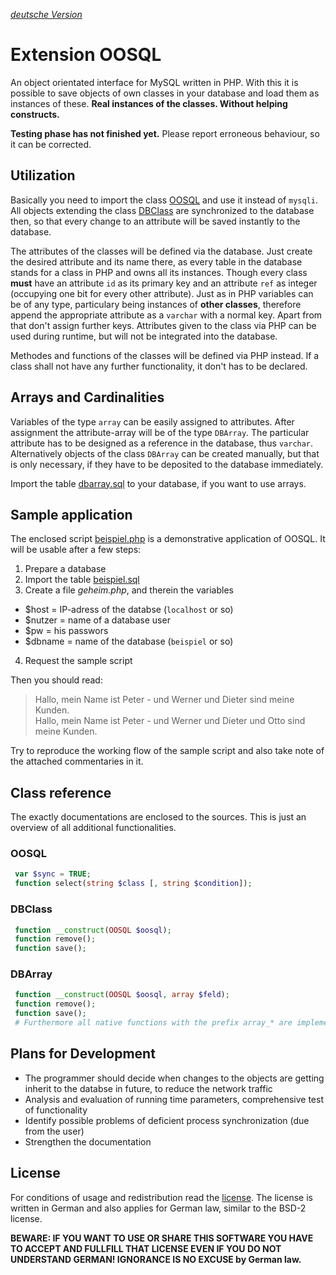 *[deutsche Version](/README.md)*

Extension OOSQL
===============

An object orientated interface for MySQL written in PHP. With this it is possible to save objects of own classes in your database and load them
as instances of these. **Real instances of the classes. Without helping constructs.**

**Testing phase has not finished yet.** Please report erroneous behaviour, so it can be corrected.

Utilization
-----------

Basically you need to import the class [OOSQL](oosql.php) and use it instead of `mysqli`. All objects extending the class [DBClass](dbclass.php)
are synchronized to the database then, so that every change to an attribute will be saved instantly to the database.

The attributes of the classes will be defined via the database. Just create the desired attribute and its name there, as every table in the
database stands for a class in PHP and owns all its instances. Though every class **must** have an attribute `id` as its primary key and an
attribute `ref` as integer (occupying one bit for every other attribute). Just as in PHP variables can be of any type, particulary being
instances of **other classes**, therefore append the appropriate attribute as a `varchar` with a normal key. Apart from that don't assign further
keys. Attributes given to the class via PHP can be used during runtime, but will not be integrated into the database.

Methodes and functions of the classes will be defined via PHP instead. If a class shall not have any further functionality, it don't has to be
declared.

Arrays and Cardinalities
------------------------

Variables of the type `array` can be easily assigned to attributes. After assignment the attribute-array will be of the type `DBArray`. The
particular attribute has to be designed as a reference in the database, thus `varchar`. Alternatively objects of the class `DBArray` can be
created manually, but that is only necessary, if they have to be deposited to the database immediately.

Import the table [dbarray.sql](dbarray.sql) to your database, if you want to use arrays.

Sample application
------------------

The enclosed script [beispiel.php](beispiel.php) is a demonstrative application of OOSQL. It will be usable after a few steps:
 1. Prepare a database
 2. Import the table [beispiel.sql](beispiel.sql)
 3. Create a file *geheim.php*, and therein the variables
  - $host = IP-adress of the databse (`localhost` or so)
  - $nutzer = name of a database user
  - $pw = his passwors
  - $dbname = name of the database (`beispiel` or so)
 4. Request the sample script

Then you should read:

> Hallo, mein Name ist Peter - und Werner und Dieter sind meine Kunden.<br>
> Hallo, mein Name ist Peter - und Werner und Dieter und Otto sind meine Kunden.

Try to reproduce the working flow of the sample script and also take note of the attached commentaries in it.

Class reference
---------------

The exactly documentations are enclosed to the sources. This is just an overview of all additional functionalities.

### OOSQL

```php
 var $sync = TRUE;
 function select(string $class [, string $condition]);
```

### DBClass

```php
 function __construct(OOSQL $oosql);
 function remove();
 function save();
```

### DBArray

```php
 function __construct(OOSQL $oosql, array $feld);
 function remove();
 function save();
 # Furthermore all native functions with the prefix array_* are implemented as functions without prefix (e.g. $dbarray->push())
```

Plans for Development
---------------------

- The programmer should decide when changes to the objects are getting inherit to the databse in future, to reduce the network traffic
- Analysis and evaluation of running time parameters, comprehensive test of functionality
- Identify possible problems of deficient process synchronization (due from the user)
- Strengthen the documentation

License
-------

For conditions of usage and redistribution read the [license](lizenz). The license is written in German and also applies for German law, similar
to the BSD-2 license.

**BEWARE: IF YOU WANT TO USE OR SHARE THIS SOFTWARE YOU HAVE TO ACCEPT AND FULLFILL THAT LICENSE EVEN IF YOU DO NOT UNDERSTAND GERMAN!
IGNORANCE IS NO EXCUSE by German law.**
